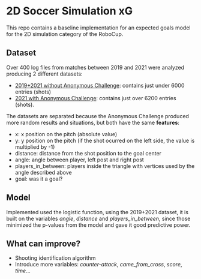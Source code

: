 # 2D Soccer Simulation xG
This repo contains a baseline implementation for an expected goals model for the 2D simulation category of the RoboCup.

## Dataset
Over 400 log files from matches between 2019 and 2021 were analyzed producing 2 different datasets:
* [2019+2021 without Anonymous Challenge](https://github.com/tta13/2D-soccer-simulation-xG/blob/main/database/data/database_2019%2B2021.csv): contains just under 6000 entries (shots)
* [2021 with Anonymous Challenge](https://github.com/tta13/2D-soccer-simulation-xG/blob/main/database/data/database_2021(%2BAnonymousChallenge).csv): contains just over 6200 entries (shots).

The datasets are separated because the Anonymous Challenge produced more random results and situations, but both have the same **features**:
* x: x position on the pitch (absolute value)
* y: y position on the pitch (if the shot ocurred on the left side, the value is multiplied by -1)
* distance: distance from the shot position to the goal center
* angle: angle between player, left post and right post
* players_in_between: players inside the triangle with vertices used by the angle described above
* goal: was it a goal?

## Model
Implemented used the logistic function, using the 2019+2021 dataset, it is built on the variables _angle_, _distance_ and _players_in_between_, since those minimized the p-values from the model and gave it good predictive power.

## What can improve?
* Shooting identification algorithm
* Introduce more variables: _counter-attack_, _came_from_cross_, _score_, _time_...
